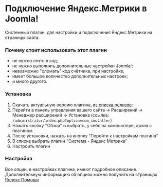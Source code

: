 # Подключение Яндекс.Метрики в Joomla!

Системный плагин, для настройки и подключения Яндекс Метрики на страницы сайта.

### Почему стоит использовать этот плагин
 
 - не нужно лезть в код;
 - не нужно выполнять дополнительные настройки Joomla!;
 - невозможно "сломать" код счётчика, при настройке;
 - имеет большое количество дополнительных настроек;
 - и много другого.
 
 ###  Установка
 
 1. Скачать актуальную версию плагина, [из списка релизов](https://github.com/webmasterskaya/joomla-yametrik-insert/releases/latest);
 2. Перейти в панель управления вашего сайта -> Расширений -> Менеджер расширений -> Установка (ссылка: `/administrator/index.php?option=com_installer`)
 3. Нажать кнопку "Обзор" и выбрать, у себя на компьютере, архив с плагином
 4. После установки, нажать на кнопку "Перейти к настройкам плагина"
 5. В списке выбрать плагин "Система - Яндекс Метрика"
 6. Настроить плагин
 
 ### Настройка
 
Все опции, в настройках плагина, имеют подробное описание. Дополнительную информацию об опциях можно получить на страницах [Яндекс Помощи](https://yandex.ru/support/metrica/index.html)